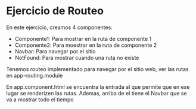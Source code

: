 # Ejercicio de Routeo

En este ejercicio, creamos 4 componentes:
- Componente1: Para mostrar en la ruta de componente 1
- Componente2: Para moestrar en la ruta de componente 2
- Navbar: Para navegar por el sitio
- NotFound: Para mostrar cuando una ruta no existe

Tenemos routeo implementado para navegar por el sitio web, ver las rutas en app-routing.module

En app.component.html se encuentra la entrada al <router-outlet> que permite que en ese lugar se renderizen las rutas. Ademas, arriba de el tiene el Navbar que se va a mostrar todo el tiempo
